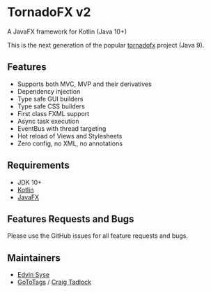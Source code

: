 # TornadoFX v2

A JavaFX framework for Kotlin (Java 10+)

This is the next generation of the popular [tornadofx](https://github.com/edvin/tornadofx) project (Java 9).

## Features

* Supports both MVC, MVP and their derivatives
* Dependency injection
* Type safe GUI builders
* Type safe CSS builders
* First class FXML support
* Async task execution
* EventBus with thread targeting
* Hot reload of Views and Stylesheets
* Zero config, no XML, no annotations

## Requirements

* JDK 10+
* [Kotlin](https://kotlinlang.org/)
* [JavaFX](https://openjfx.io/)

## Features Requests and Bugs

Please use the GitHub issues for all feature requests and bugs.

## Maintainers

* [Edvin Syse](https://github.com/edvin)
* [GoToTags](https://gototags.com/) / [Craig Tadlock](https://www.linkedin.com/in/ctadlock/)